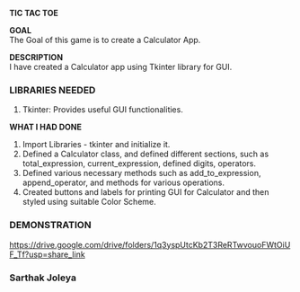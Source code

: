 **TIC TAC TOE**  

**GOAL**  
The Goal of this game is to create a Calculator App.

**DESCRIPTION**  
I have created a Calculator app using Tkinter library for GUI.

### LIBRARIES NEEDED

1. Tkinter: Provides useful GUI functionalities.

**WHAT I HAD DONE**  
1) Import Libraries - tkinter and initialize it.
2) Defined a Calculator class, and defined different sections, such as total_expression, current_expression, defined digits, operators.
3) Defined various necessary methods such as add_to_expression, append_operator, and methods for various operations.
4) Created buttons and labels for printing GUI for Calculator and then styled using suitable Color Scheme.

### DEMONSTRATION
https://drive.google.com/drive/folders/1q3yspUtcKb2T3ReRTwvouoFWtOiUF_Tf?usp=share_link

### Sarthak Joleya ### 
